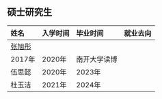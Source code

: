 ## 硕士研究生

 姓名   |入学时间|毕业时间	|  就业去向 |
| :-----| :----  |:----  | :---- |
|[张旭彤](http://cfc.nankai.edu.cn/2021/1116/c27871a413811/page.htm)
 | 2017年|2020年	|    南开大学读博 |
|伍思懿 | 2020年|2023年	|   |
|杜玉洁 | 2021年|2024年  |   |
